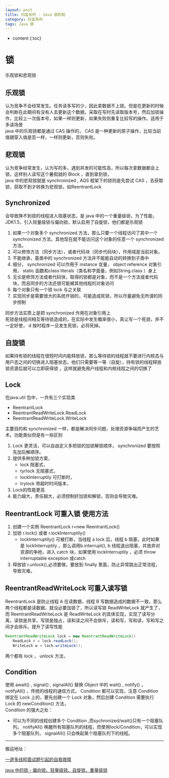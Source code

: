 ```yaml
---
layout: post
title: 扫盲系列 - Java 锁机制
category: 扫盲系列
tags: Java 锁
---
```

* content
{:toc}

# 锁
乐观锁和悲观锁

## 乐观锁
认为竞争不会经常发生。任务读多写的少，因此拿数据不上锁。但是在更新的时候会判断在此期间有没有人去更新这个数据，采取在写时先读取版本号，然后加锁操作，比较上一次版本号，如果一样则更新，如果失败则重复比较写的操作。适用于多读场景   
java 中的乐观锁都是通过 CAS 操作的， CAS 是一种更新的原子操作，比较当前值跟穿入值是否一样，一样则更新，否则失败。
## 悲观锁
认为竞争经常发生，认为写的多，遇到并发的可能性高，所以每次拿数据都会上锁，这样别人读写这个暑假就的 Block ，直到拿到锁，   
java 中的悲观锁就是 synchroinized , AQS 框架下的锁则是先尝试 CAS ，去获取锁，获取不到才转换为悲观锁，如ReentrantLock

## Synchronized
会导致挣不到锁的线程进入阻塞状态，是 java 中的一个重量级锁，为了性能，JDK1.5，引入轻量级锁与偏向锁，默认启用了自旋锁，他们都是乐观锁
1. 如果一个对象多个 synchronized 方法，那么只要一个线程访问了其中一个 synchronized 方法，其他现在就不能访问这个对象的任意一个 synchronized 方法。
2. 可以修饰方法（同步方法），或者代码块（同步代码块），作用域是当前对象。
3. 不能继承，基类中的 synchronized 方法并不能能自动的转换到子类中
4. 细分， synchronized 可以作用于 instance 变量， object reference 对象引用， static 函数和class literals（类名称字面量，例如String.class ）身上
5. 无论是修饰方法或者代码快，取得的锁都是对象，而不是一个方法或者代码块，而且同步的方法还很可能被其他线程的对象访问
6. 每个对象只有一个锁 lock 与之关联
7. 实现同步是需要很大的系统开销的，可能造成死锁，所以尽量避免无所谓的同步控制

同步方法实质上是把 synchronized 作用在对象引用上  
死锁是线程间相互等待锁造成的，在实际中发生概率很小，真让写一个死锁，并不一定好使， d 按时程序一旦发生死锁，必将死掉。

## 自旋锁
如果持有锁的线程在很短时间内能释放锁，那么等待锁的线程就不要进行内核态与用户态之间的切换进入阻塞状态，他们只需要等一等（自旋），持有锁的线程释放锁资源后就可以立即获得锁
，这样就避免用户线程和内核线程之间的切换了

## Lock
在java.util 包中，一共有三个实现类
* ReentrantLock
* ReentrantReadWriteLock.ReadLock
* ReentrantReadWriteLock.WriteLock

主要目的和 synchronized 一样，都是解决同步问题，处理资源争端而产生的艺术。功能类似但是有一些区别
1. Lock 更灵活，可以自由定义多把锁的加锁解锁顺序， synchronized 要按照先加后解顺序。
2. 提供多种加锁方案，
    * lock 阻塞式，
    * tyrlock 无阻塞式，
    * lockInterruptily 可打断时，
    * trylock 带超时时间版本，
3. Lock的性能更高
4. 能力越大，责任越大，必须控制好加锁和解锁，否则会导致灾难。

## ReentrantLock 可重入锁 使用方法
1. 创建一个实例   ReentrantLock r=new ReentrantLock()
2. 加锁  r.lock() 或者 r.lockInterruptily()
    * lockInterruptily() 可被打断，当线程 a  lock 后，线程 b 阻塞，此时如果是 lockInterruptily ，那么调用b.interrupt(), b 线程退出阻塞，并放弃对资源的争抢，进入 catch 块，如果使用 lockInterruptily ，必须 throw interruptable exception 或catch
3. 释放锁 r.unlock(),必须要做，要放到 finally 里面，防止异常跳出正常流程，导致灾难。

## ReentrantReadWriteLock 可重入读写锁
ReentrantLock 是防止线程 A 在读数据，线程 B 写数据造成的数据不一致，那么两个线程都是读数据，就没必要加锁了，所以读写锁 ReadWriteLock 就产生了，而 ReentrantReadWriteLock 是 ReadWriteLock 的具体实现，实现了读写分离，读锁是共享，写锁是独占，读和读之间不会排斥，读和写，写和读，写和写之间才会排斥。提升了读写性能

```java
ReentrantReadWriteLock lock = new ReentrantReadWriteLock()
　　ReadLock r = lock.readLock();
　　WriteLock w = lock.writeLock();
```
两个都有 lock ， unlock 方法，

## Condition
使用 await() , signal() , signalAll() 替换 Object 中的 wait() , notify() ， notifyAll() ，传统的线程的通信方式， Condition 都可以实现，注意 Condition 绑定在 Lock 上的，要先创建一个 Lock 对象，然后创建 Condition 需要执行 Lock 的 newCondition() 方法，  
Condition 的强大之处：
* 可以为不同的线程创建多个 Condition ,而sychronized/wait()只有一个阻塞队列。 notifyAll() 唤醒所有阻塞队列的线程，而使用lock/Condition，可以实现多个阻塞队列， signalAll() 只会唤起某个阻塞队列下的线程。


---
搬运地址：    

[一道多线程面试题引起的自我救赎](https://segmentfault.com/a/1190000006671595)

[java 中的锁 - 偏向锁、轻量级锁、自旋锁、重量级锁](https://blog.csdn.net/zqz_zqz/article/details/70233767)
